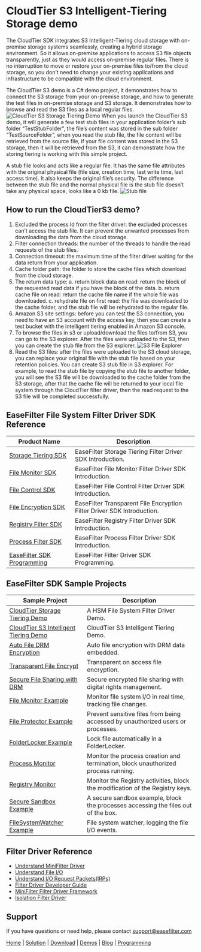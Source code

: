 # CloudTier S3 Intelligent-Tiering Storage demo
The CloudTier SDK integrates S3 Intelligent-Tiering cloud storage with on-premise storage systems seamlessly, creating a hybrid storage environment.  So it allows on-premise applications to access S3 file objects transparently, just as they would access on-premise regular files. There is no interruption to move or restore your on-premise files to/from the cloud storage, so you don’t need to change your existing applications and infrastructure to be compatible with the cloud environment.

The CloudTier S3 demo is a C# demo project, it demonstrates how to connect the S3 storage from your on-premise storage, and how to generate the test files in on-premise storage and S3 storage. It demonstrates how to browse and read the S3 files as a local regular files.
![CloudTier S3 Storage Tiering Demo](https://www.easefilter.com/images/CloudTierS3Demo.PNG)
When you launch the CloudTier S3 demo, it will generate a few test stub files in your application folder’s sub folder “TestStubFolder”, the file’s content was stored in the sub folder “TestSourceFolder”, when you read the stub file, the file content will be retrieved from the source file, if your file content was stored in the S3 storage, then it will be retrieved from the S3, it can demonstrate how the storing tiering is working with this simple project.

A stub file looks and acts like a regular file. It has the same file attributes with the original physical file (file size, creation time, last write time, last access time). It also keeps the original file’s security. The difference between the stub file and the normal physical file is the stub file doesn’t take any physical space, looks like a 0 kb file.
![Stub file](https://www.easefilter.com/images/stub.png)

## How to run the CloudTierS3 demo?

1.	Excluded the process Id from the filter driver: the excluded processes can’t access the stub file. It can prevent the unwanted processes from downloading the data from the cloud storage.        
2.	Filter connection threads: the number of the threads to handle the read requests of the stub files.
3.	Connection timeout: the maximum time of the filter driver waiting for the data return from your application.
4.	Cache folder path: the folder to store the cache files which download from the cloud storage.
5.	The return data type: a. return block data on read: return the block of the requested read data if you have the block of the data. b. return cache file on read: return the cache file name if the whole file was downloaded. c. rehydrate file on first read: the file was downloaded to the cache folder, and the stub file will be rehydrated to the regular file.
6.	Amazon S3 site settings: before you can test the S3 connection, you need to have an S3 account with the access key, then you can create a test bucket with the intelligent tiering enabled in Amazon S3 console. 
7.	To browse the files in s3 or upload/download the files to/from S3, you can go to the S3 explorer. After the files were uploaded to the S3, then you can create the stub file from the S3 explorer.
![S3 File Explorer](https://www.easefilter.com/images/s3explorer.png)
8.	Read the S3 files: after the files were uploaded to the S3 cloud storage, you can replace your original file with the stub file based on your retention policies. You can create S3 stub file in S3 explorer. For example, to read the stub file by copying the stub file to another folder, you will see the S3 file will be downloaded to the cache folder from the S3 storage, after that the cache file will be returned to your local file system through the CloudTier filter driver, then the read request to the S3 file will be completed successfully. 



## EaseFilter File System Filter Driver SDK Reference
| Product Name | Description |
| --- | --- |
| [Storage Tiering SDK](https://www.easefilter.com/cloud/storage-tiering-sdk.htm) | EaseFilter Storage Tiering Filter Driver SDK Introduction. |
| [File Monitor SDK](https://www.easefilter.com/kb/file-monitor-filter-driver-sdk.htm) | EaseFilter File Monitor Filter Driver SDK Introduction. |
| [File Control SDK](https://www.easefilter.com/kb/file-control-file-security-sdk.htm) | EaseFilter File Control Filter Driver SDK Introduction. |
| [File Encryption SDK](https://www.easefilter.com/kb/transparent-file-encryption-filter-driver-sdk.htm) | EaseFilter Transparent File Encryption Filter Driver SDK Introduction. |
| [Registry Filter SDK](https://www.easefilter.com/kb/registry-filter-drive-sdk.htm) | EaseFilter Registry Filter Driver SDK Introduction. |
| [Process Filter SDK](https://www.easefilter.com/kb/process-filter-driver-sdk.htm) | EaseFilter Process Filter Driver SDK Introduction. |
| [EaseFilter SDK Programming](https://www.easefilter.com/kb/programming.htm) | EaseFilter Filter Driver SDK Programming. |

## EaseFilter SDK Sample Projects
| Sample Project | Description |
| --- | --- |
| [CloudTier Storage Tiering Demo](https://www.easefilter.com/cloud/cloudtier-storage-tiering-demo.htm) | A HSM File System Filter Driver Demo. |
| [CloudTier S3 Intelligent Tiering Demo](https://www.easefilter.com/cloud/cloudtier-s3-intelligent-tiering-demo.htm) | CloudTier S3 Intelligent Tiering Demo. |
| [Auto File DRM Encryption](https://www.easefilter.com/kb/auto-file-drm-encryption-tool.htm) | Auto file encryption with DRM data embedded. |
| [Transparent File Encrypt](https://www.easefilter.com/kb/AutoFileEncryption.htm) | Transparent on access file encryption. |
| [Secure File Sharing with DRM](https://www.easefilter.com/kb/DRM_Secure_File_Sharing.htm) | Secure encrypted file sharing with digital rights management. |
| [File Monitor Example](https://www.easefilter.com/kb/file-monitor-demo.htm) | Monitor file system I/O in real time, tracking file changes. |
| [File Protector Example](https://www.easefilter.com/kb/file-protector-demo.htm) | Prevent sensitive files from being accessed by unauthorized users or processes. |
| [FolderLocker Example](https://www.easefilter.com/kb/FolderLocker.htm) | Lock file automatically in a FolderLocker. |
| [Process Monitor](https://www.easefilter.com/kb/Process-Monitor.htm) | Monitor the process creation and termination, block unauthorized process running. |
| [Registry Monitor](https://www.easefilter.com/kb/RegMon.htm) | Monitor the Registry activities, block the modification of the Registry keys. |
| [Secure Sandbox Example](https://www.easefilter.com/kb/Secure-Sandbox.htm) |A secure sandbox example, block the processes accessing the files out of the box. |
| [FileSystemWatcher Example](https://www.easefilter.com/kb/FileSystemWatcher.htm) | File system watcher, logging the file I/O events. |

## Filter Driver Reference

* [Understand MiniFilter Driver](https://www.easefilter.com/kb/understand-minifilter.htm)
* [Understand File I/O](https://www.easefilter.com/kb/File_IO.htm)
* [Understand I/O Request Packets(IRPs)](https://www.easefilter.com/kb/understand-irps.htm)
* [Filter Driver Developer Guide](https://www.easefilter.com/kb/DeveloperGuide.htm)
* [MiniFilter Filter Driver Framework](https://www.easefilter.com/kb/minifilter-framework.htm)
* [Isolation Filter Driver](https://www.easefilter.com/kb/Isolation_Filter_Driver.htm)

## Support
If you have questions or need help, please contact support@easefilter.com 

[Home](https://www.easefilter.com/) | [Solution](https://www.easefilter.com/solutions.htm) | [Download](https://www.easefilter.com/download.htm) | [Demos](https://www.easefilter.com/online-fileio-test.aspx) | [Blog](https://blog.easefilter.com/) | [Programming](https://www.easefilter.com/kb/programming.htm)


